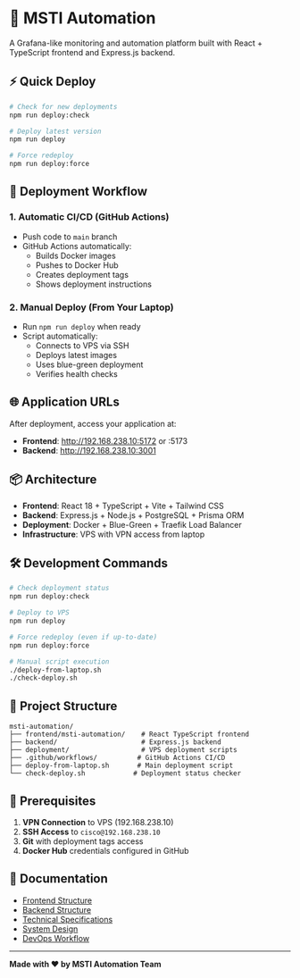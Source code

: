 # 🚀 MSTI Automation

A Grafana-like monitoring and automation platform built with React + TypeScript frontend and Express.js backend.

## ⚡ Quick Deploy

```bash
# Check for new deployments
npm run deploy:check

# Deploy latest version
npm run deploy

# Force redeploy
npm run deploy:force
```

## 🔄 Deployment Workflow

### 1. **Automatic CI/CD** (GitHub Actions)
- Push code to `main` branch
- GitHub Actions automatically:
  - Builds Docker images
  - Pushes to Docker Hub
  - Creates deployment tags
  - Shows deployment instructions

### 2. **Manual Deploy** (From Your Laptop)
- Run `npm run deploy` when ready
- Script automatically:
  - Connects to VPS via SSH
  - Deploys latest images
  - Uses blue-green deployment
  - Verifies health checks

## 🌐 Application URLs

After deployment, access your application at:

- **Frontend**: http://192.168.238.10:5172 or :5173
- **Backend**: http://192.168.238.10:3001

## 📦 Architecture

- **Frontend**: React 18 + TypeScript + Vite + Tailwind CSS
- **Backend**: Express.js + Node.js + PostgreSQL + Prisma ORM
- **Deployment**: Docker + Blue-Green + Traefik Load Balancer
- **Infrastructure**: VPS with VPN access from laptop

## 🛠 Development Commands

```bash
# Check deployment status
npm run deploy:check

# Deploy to VPS
npm run deploy

# Force redeploy (even if up-to-date)  
npm run deploy:force

# Manual script execution
./deploy-from-laptop.sh
./check-deploy.sh
```

## 📁 Project Structure

```
msti-automation/
├── frontend/msti-automation/    # React TypeScript frontend
├── backend/                     # Express.js backend
├── deployment/                  # VPS deployment scripts
├── .github/workflows/          # GitHub Actions CI/CD
├── deploy-from-laptop.sh       # Main deployment script
└── check-deploy.sh            # Deployment status checker
```

## 🔧 Prerequisites

1. **VPN Connection** to VPS (192.168.238.10)
2. **SSH Access** to `cisco@192.168.238.10`
3. **Git** with deployment tags access
4. **Docker Hub** credentials configured in GitHub

## 📖 Documentation

- [Frontend Structure](./frontend-structure.md)
- [Backend Structure](./backend-structure.md)
- [Technical Specifications](./tech-spec.md)
- [System Design](./system-design.md)
- [DevOps Workflow](./devops-workflow.md)

---

**Made with ❤️ by MSTI Automation Team**